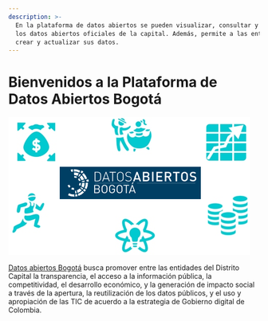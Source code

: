 ```yaml
---
description: >-
  En la plataforma de datos abiertos se pueden visualizar, consultar y descargar
  los datos abiertos oficiales de la capital. Además, permite a las entidades
  crear y actualizar sus datos.
---
```


# Bienvenidos a la Plataforma de Datos Abiertos Bogotá



![](.gitbook/assets/sin-titulo.png)



[Datos abiertos Bogotá](http://datosabiertos.bogota.gov.co/) busca promover entre las entidades del Distrito Capital la transparencia, el acceso a la información pública, la competitividad, el desarrollo económico, y la generación de impacto social a través de la apertura, la reutilización de los datos públicos, y el uso y apropiación de las TIC de acuerdo a la estrategia de Gobierno digital de Colombia.

